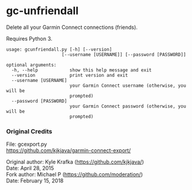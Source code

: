 # gc-unfriendall
Delete all your Garmin Connect connections (friends).

Requires Python 3.

```
usage: gcunfriendall.py [-h] [--version]
                     [--username [USERNAME]] [--password [PASSWORD]]

optional arguments:
  -h, --help            show this help message and exit
  --version             print version and exit
  --username [USERNAME]
                        your Garmin Connect username (otherwise, you will be
                        prompted)
  --password [PASSWORD]
                        your Garmin Connect password (otherwise, you will be
                        prompted)
```
### Original Credits
File: gcexport.py  
https://github.com/kjkjava/garmin-connect-export/

Original author: Kyle Krafka (https://github.com/kjkjava/)  
Date: April 28, 2015  
Fork author: Michael P (https://github.com/moderation/)  
Date: February 15, 2018  
